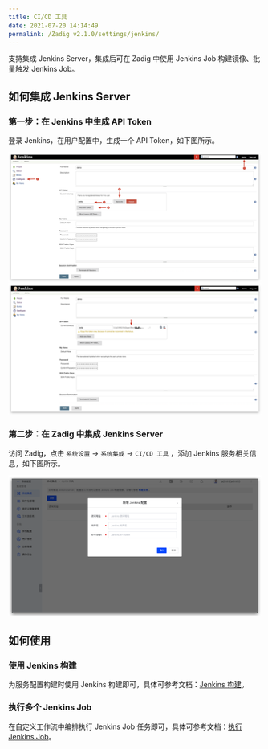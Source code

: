 ```yaml
---
title: CI/CD 工具
date: 2021-07-20 14:14:49
permalink: /Zadig v2.1.0/settings/jenkins/
---
```


支持集成 Jenkins Server，集成后可在 Zadig 中使用 Jenkins Job 构建镜像、批量触发 Jenkins Job。

## 如何集成 Jenkins Server

### 第一步：在 Jenkins 中生成 API Token

登录 Jenkins，在用户配置中，生成一个 API Token，如下图所示。

![api-token](../../../_images/generate_jenkins_token_1.png)
![api-token](../../../_images/generate_jenkins_token_2.png)

### 第二步：在 Zadig 中集成 Jenkins Server

访问 Zadig，点击 `系统设置` ->  `系统集成` -> `CI/CD 工具` ，添加 Jenkins 服务相关信息，如下图所示。

![add-jenkins-server](../../../_images/add_jenkins_server.png)

## 如何使用

### 使用 Jenkins 构建

为服务配置构建时使用 Jenkins 构建即可，具体可参考文档：[Jenkins 构建](/Zadig%20v2.1.0/project/build/#jenkins-构建)。

### 执行多个 Jenkins Job

在自定义工作流中编排执行 Jenkins Job 任务即可，具体可参考文档：[执行 Jenkins Job](/Zadig%20v2.1.0/project/workflow-jobs/#ci-cd)。
